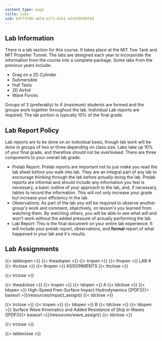 ```yaml
---
content_type: page
title: Labs
uid: 6d7f3f8b-a8f4-e271-62e1-a3c078d4074d
---
```


Lab Information
---------------

There is a lab section for this course. It takes place at the MIT Tow Tank and MIT Propeller Tunnel. The labs are designed each year to incorporate the information from the course into a complete package. Some labs from the previous years include:

*   Drag on a 2D Cylinder
*   Submersible
*   Hull Tests
*   2D Airfoil
*   Wave Forces

Groups of 3 (preferably) to 4 (maximum) students are formed and the groups work together throughout the lab. Individual Lab reports are required. The lab portion is typically 10% of the final grade.

Lab Report Policy
-----------------

Lab reports are to be done on an individual basis, though lab work will be done in groups of two or three depending on class size. Labs take up 10% of your final grade, and therefore should not be overlooked. There are three components to your overall lab grade:

*   Prelab Report: Prelab reports are important not to just make you read the lab sheet before you walk into lab. They are an integral part of any lab to encourage thinking through the lab before actually doing the lab. Prelab reports are informal and should include any information you feel is necessary, a basic outline of your approach to the lab, and, if necessary, tables to record the information. This will not only increase your grade but increase your efficiency in the lab.
*   Observations: As part of the lab you will be required to observe another group's work and comment, objectively, on lesson's you learned from watching them. By watching others, you will be able to see what will and won't work without the added pressure of actually performing the lab.
*   Lab Report: This is the final document on your entire lab experience. It will include your prelab report, observations, and **formal** report of what happened in your lab and it's results.

Lab Assignments
---------------

{{< tableopen >}}
{{< theadopen >}}
{{< tropen >}}
{{< thopen >}}
LAB #
{{< thclose >}}
{{< thopen >}}
ASSIGNMENTS
{{< thclose >}}

{{< trclose >}}

{{< theadclose >}}
{{< tropen >}}
{{< tdopen >}}
A
{{< tdclose >}}
{{< tdopen >}}
High-Speed Free-Surface Impact Hydrodynamics ([PDF]({{< baseurl >}}/resources/impact_assign))
{{< tdclose >}}

{{< trclose >}}
{{< tropen >}}
{{< tdopen >}}
B
{{< tdclose >}}
{{< tdopen >}}
Surface Wave Kinematics and Added Resistance of Ship in Waves ([PDF]({{< baseurl >}}/resources/wave_assign))
{{< tdclose >}}

{{< trclose >}}

{{< tableclose >}}